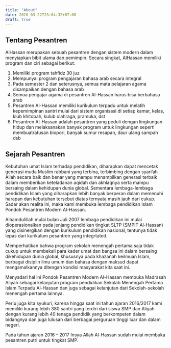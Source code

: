 ```yaml
---
title: "About"
date: 2020-03-22T23:04:32+07:00
draft: true
---
```


## Tentang Pesantren

AlHassan merupakan sebuah pesantren dengan sistem modern dalam menyiapkan bibit ulama dan pemimpin. Secara singkat, AlHassan memiliki program dan ciri sebagai berikut:

1. Memiliki program tahfidz 30 juz
2. Mempunyai program pengajaran bahasa arab secara integral
3. Pada semester 2 dan seterusnya, semua mata pelajaran agama disampaikan dengan bahasa arab
4. Semua pengajar agama di pesantren Al-Hassan harus bisa berbahasa arab
5. Pesantren Al-Hassan memiliki kurikulum terpadu untuk melatih kepemimpinan santri mulai dari sistem organisasi di setiap kamar, kelas, klub khitobah, kulub olahraga, pramuka, dst
6. Pesantren Al-Hassan adalah pesantren yang peduli dengan lingkungan hidup dan melaksanakan banyak program untuk lingkungan seperti membuatratusan biopori, banyak sumur resapan, daur ulang sampah dsb

## Sejarah Pesantren

Kebutuhan umat Islam terhadap pendidikan, diharapkan dapat mencetak generasi muda Muslim rabbani yang terbina, terbimbing dengan syari’ah Allah secara baik dan benar yang mampu menampilkan generasi terbaik dalam memberikan keteladanan aqidah dan akhlaqnya serta mampu bersaing dalam kehidupan dunia global. Sementara lembaga-lembaga pendidikan Islam yang diharapkan lebih banyak berperan dalam memenuhi harapan dan kebutuhan tersebut diatas ternyata masih jauh dari cukup. Sadar akan realita ini, maka kami membuka lembaga pendidikan Islam Pondok Pesantren Modern Al-Hassan.

Alhamdulillah mulai bulan Juli 2007 lembaga pendidikan ini mulai dioperasionalkan pada jenjang pendidikan tingkat SLTP (SMPIT Al-Hassan) yang disinergikan dengan kurikulum pendidikan nasional, tentunya tidak lepas dari kurikulum pesantren yang integrtated.

Memperhatikan bahwa program sekolah menengah pertama saja tidak cukup untuk membekali para kader umat dan bangsa ini dalam bersaing dikehidupan dunia global, khususnya pada khazanah keilmuan Islam, berbagai disiplin ilmu umum dan bahasa dengan maksud dapat mengamalkannya ditengah kondisi masyarakat kita saat ini.

Menyadari hal ini Pondok Pesantren Modern Al-Hassan membuka Madrasah Aliyah sebagai kelanjutan program pendidikan Sekolah Menengah Pertama Islam Terpadu Al-Hassan dan juga sebagai kelanjutan dari Sekolah-sekolah menengah pertama lainnya.

Perlu juga kita syukuri, karena hingga saat ini tahun ajaran 2016/2017 kami memiliki kurang lebih 380 santri yang terdiri dari siswa SMP dan Aliyah dengan kurang lebih 40 tenaga pendidik yang berkompeten dalam bidangnya dan juga lulusan dari berbagai perguruan tinggi luar dan dalam negeri.

Pada tahun ajaran 2016 – 2017 Insya Allah Al-Hassan sudah mulai membuka pesantren putri untuk tingkat SMP.
